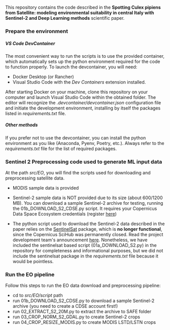 This repository contains the code described in the **Spotting Culex pipiens from Satellite: modeling environmental suitability in central Italy with Sentinel-2 and Deep Learning methods** scientific paper.

### Prepare the environment
##### VS Code DevContainer
The most convenient way to run the scripts is to use the provided container, which automatically sets up the python environment required for the code to function properly. To launch the devcontainer, you will need:
 * Docker Desktop (or Rancher)
 * Visual Studio Code with the *Dev Containers* extension installed.

After starting Docker on your machine, clone this repository on your computer and launch Visual Studio Code within the obtained folder. The editor will recognize the *.devcontainer/devcontainer.json* configuration file and initiate the development environment, installing by itself the packages listed in *requirements.txt* file.

##### Other methods
If you prefer not to use the devcontainer, you can install the python environment as you like (Anaconda, Pyenv, Poetry, etc.). Always refer to the *requirements.txt* file for the list of required packages.

### Sentinel 2 Preprocessing code used to generate ML input data
At the path *src/EO*, you will find the scripts used for downloading and preprocessing satellite data.

 * MODIS sample data is provided

 * Sentinel-2 sample data is NOT provided due to its size (about 600/1200 MB). You can download a sample Sentinel-2 archive for testing, running the 01b_DOWNLOAD_S2_CDSE.py script. It requires your Copernicus Data Space Ecosystem credentials (register [here](https://tinyurl.com/yw69kbuj))

 * The python script used to download the Sentinel-2 data described in the paper relies on the [SentinelSat](https://sentinelsat.readthedocs.io/en/stable/index.html) package, which is **no longer functional**, since the Copernicus SciHub was permanently closed. Read the project development team's announcement [here](https://github.com/sentinelsat/sentinelsat/blob/main/README.rst). Nonetheless, we have included the sentinelsat based script (01a_DOWNLOAD_S2.py) in the repository for completeness and informational purposes, but we did not include the sentinelsat package in the *requirements.txt* file because it would be pointless.

 ### Run the EO pipeline
 Follow this steps to run the EO data download and preprocessing pipeline:
  * cd to *src/EO/script* path
  * run 01b_DOWNLOAD_S2_CDSE.py to download a sample Sentinel-2 archive (you need to create a CDSE account first!)
  * run 02_EXTRACT_S2_20M.py to extract the archive to SAFE folder
  * run 03_CROP_NORM_S2_GDAL.py to create Sentinel-2 crops
  * run 04_CROP_RESIZE_MODIS.py to create MODIS LSTD/LSTN crops
